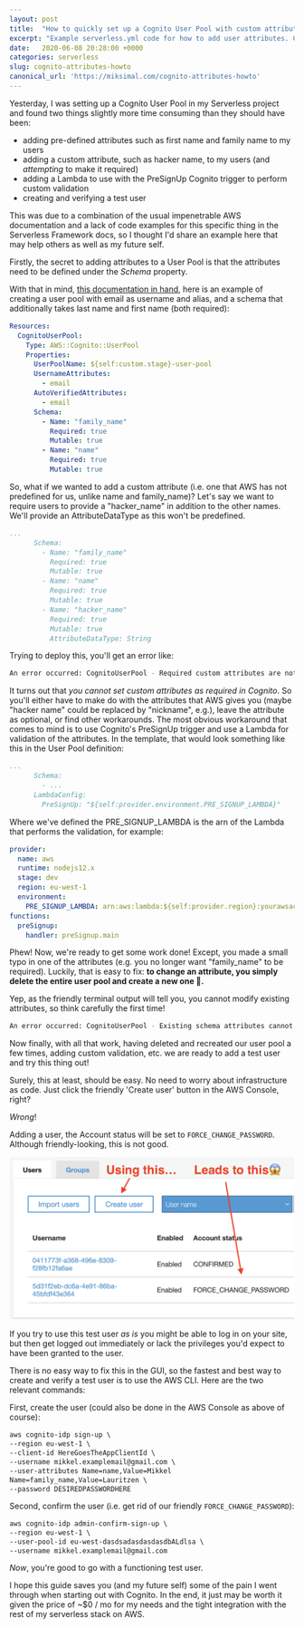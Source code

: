 ```yaml
---
layout: post
title:  "How to quickly set up a Cognito User Pool with custom attributes in the Serverless Framework and create a test user"
excerpt: "Example serverless.yml code for how to add user attributes. Commands for quickly creating and verifying a test user."
date:   2020-06-08 20:28:00 +0000
categories: serverless
slug: cognito-attributes-howto
canonical_url: 'https://miksimal.com/cognito-attributes-howto'
---
```


Yesterday, I was setting up a Cognito User Pool in my Serverless project and found two things slightly more time consuming than they should have been:
+ adding pre-defined attributes such as first name and family name to my users
+ adding a custom attribute, such as hacker name, to my users (and *attempting* to make it required)
+ adding a Lambda to use with the PreSignUp Cognito trigger to perform custom validation
+ creating and verifying a test user

This was due to a combination of the usual impenetrable AWS documentation and a lack of code examples for this specific thing in the Serverless Framework docs, so I thought I'd share an example here that may help others as well as my future self.

Firstly, the secret to adding attributes to a User Pool is that the attributes need to be defined under the *Schema* property.

With that in mind, <a href="https://docs.aws.amazon.com/AWSCloudFormation/latest/UserGuide/aws-resource-cognito-userpool.html" target="_blank">this documentation in hand</a>, here is an example of creating a user pool with email as username and alias, and a schema that additionally takes last name and first name (both required):

``` yaml
Resources:
  CognitoUserPool:
    Type: AWS::Cognito::UserPool
    Properties:
      UserPoolName: ${self:custom.stage}-user-pool
      UsernameAttributes:
        - email
      AutoVerifiedAttributes:
        - email
      Schema:
        - Name: "family_name"
          Required: true
          Mutable: true
        - Name: "name"
          Required: true
          Mutable: true
```

So, what if we wanted to add a custom attribute (i.e. one that AWS has not predefined for us, unlike name and family_name)? Let's say we want to require users to provide a "hacker_name" in addition to the other names. We'll provide an AttributeDataType as this won't be predefined.

``` yaml
...
      Schema:
        - Name: "family_name"
          Required: true
          Mutable: true
        - Name: "name"
          Required: true
          Mutable: true
        - Name: "hacker_name"
          Required: true
          Mutable: true
          AttributeDataType: String
```
Trying to deploy this, you'll get an error like:

``` bash
An error occurred: CognitoUserPool - Required custom attributes are not supported currently.
```

It turns out that *you cannot set custom attributes as required in Cognito*. So you'll either have to make do with the attributes that AWS gives you (maybe "hacker name" could be replaced by "nickname", e.g.), leave the attribute as optional, or find other workarounds. The most obvious workaround that comes to mind is to use Cognito's PreSignUp trigger and use a Lambda for validation of the attributes. In the template, that would look something like this in the User Pool definition:

``` yaml
...
      Schema:
        - ...
      LambdaConfig:
        PreSignUp: "${self:provider.environment.PRE_SIGNUP_LAMBDA}"
```

Where we've defined the PRE_SIGNUP_LAMBDA is the arn of the Lambda that performs the validation, for example:
``` yaml
provider:
  name: aws
  runtime: nodejs12.x
  stage: dev
  region: eu-west-1
  environment:
    PRE_SIGNUP_LAMBDA: arn:aws:lambda:${self:provider.region}:yourawsaccountnumbergoeshere:function:${self:service}-${self:provider.stage}-preSignup
functions:
  preSignup:
    handler: preSignup.main
```

Phew! Now, we're ready to get some work done! Except, you made a small typo in one of the attributes (e.g. you no longer want "family_name" to be required). Luckily, that is easy to fix: **to change an attribute, you simply delete the entire user pool and create a new one 🤯.**

Yep, as the friendly terminal output will tell you, you cannot modify existing attributes, so think carefully the first time!
``` bash
An error occurred: CognitoUserPool - Existing schema attributes cannot be modified or deleted.
```

Now finally, with all that work, having deleted and recreated our user pool a few times, adding custom validation, etc. we are ready to add a test user and try this thing out!

Surely, this at least, should be easy. No need to worry about infrastructure as code. Just click the friendly 'Create user' button in the AWS Console, right?

*Wrong*!

Adding a user, the Account status will be set to `FORCE_CHANGE_PASSWORD`. Although friendly-looking, this is not good.

![Adding a User in the AWS Console, they'll have a "FORCE_CHANGE_PASSWORD" account status](/assets/cognitoForceChangePassword.png)

If you try to use this test user *as is* you might be able to log in on your site, but then get logged out immediately or lack the privileges you'd expect to have been granted to the user.

There is no easy way to fix this in the GUI, so the fastest and best way to create and verify a test user is to use the AWS CLI. Here are the two relevant commands:

First, create the user (could also be done in the AWS Console as above of course):
```
aws cognito-idp sign-up \
--region eu-west-1 \
--client-id HereGoesTheAppClientId \
--username mikkel.examplemail@gmail.com \
--user-attributes Name=name,Value=Mikkel Name=family_name,Value=Lauritzen \
--password DESIREDPASSWORDHERE
```

Second, confirm the user (i.e. get rid of our friendly `FORCE_CHANGE_PASSWORD`):
```
aws cognito-idp admin-confirm-sign-up \
--region eu-west-1 \
--user-pool-id eu-west-dasdsadasdasdasdbALdlsa \
--username mikkel.examplemail@gmail.com
```

*Now*, you're good to go with a functioning test user.



I hope this guide saves you (and my future self) some of the pain I went through when starting out with Cognito. In the end, it just may be worth it given the price of ~$0 / mo for my needs and the tight integration with the rest of my serverless stack on AWS.